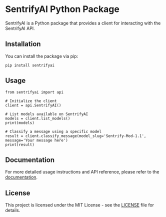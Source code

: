 # SentrifyAI Python Package

SentrifyAI is a Python package that provides a client for interacting with the SentrifyAI API.

## Installation

You can install the package via pip:

```
pip install sentrifyai
```

## Usage

```
from sentrifyai import api

# Initialize the client
client = api.SentrifyAI()

# List models available on SentrifyAI
models = client.list_models()
print(models)

# Classify a message using a specific model
result = client.classify_message(model_slug='Sentrify-Mod-1.1', message='Your message here')
print(result)
```

## Documentation

For more detailed usage instructions and API reference, please refer to the [documentation](https://github.com/sentrifybot/sentrifyai-python).

## License

This project is licensed under the MIT License - see the [LICENSE](LICENSE) file for details.